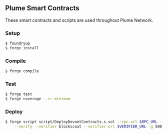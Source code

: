 ## Plume Smart Contracts

These smart contracts and scripts are used throughout Plume Network.

### Setup

```bash
$ foundryup
$ forge install
```

### Compile

```bash
$ forge compile
```

### Test

```bash
$ forge test
$ forge coverage --ir-minimum
```

### Deploy

```bash
$ forge script script/DeployDevnetContracts.s.sol --rpc-url $RPC_URL --broadcast \
    --verify --verifier blockscout --verifier-url $VERIFIER_URL -g 500 --legacy
```
